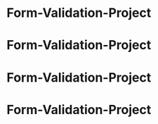 # Form-Validation-Project
# Form-Validation-Project
# Form-Validation-Project
# Form-Validation-Project
